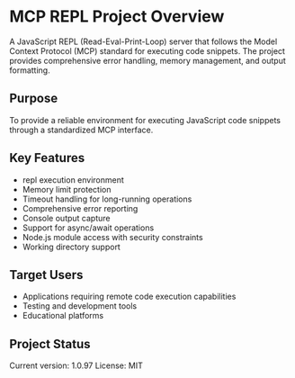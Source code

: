 # MCP REPL Project Overview

A JavaScript REPL (Read-Eval-Print-Loop) server that follows the Model Context Protocol (MCP) standard for executing code snippets. The project provides comprehensive error handling, memory management, and output formatting.

## Purpose
To provide a reliable environment for executing JavaScript code snippets through a standardized MCP interface.

## Key Features
- repl execution environment
- Memory limit protection
- Timeout handling for long-running operations
- Comprehensive error reporting
- Console output capture
- Support for async/await operations
- Node.js module access with security constraints
- Working directory support

## Target Users
- Applications requiring remote code execution capabilities
- Testing and development tools
- Educational platforms

## Project Status
Current version: 1.0.97
License: MIT